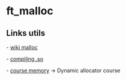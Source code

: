 # ft_malloc

<h2>Links utils</h2>
<p>- <a href="https://sourceware.org/glibc/wiki/MallocInternals">wiki malloc</a></p>
<p>- <a href="http://www.yolinux.com/TUTORIALS/LibraryArchives-StaticAndDynamic.html">compiling .so</a></p>
<p>- <a href="https://pwn.college/software-exploitation/">course memory</a> -> Dynamic allocator course</p>
